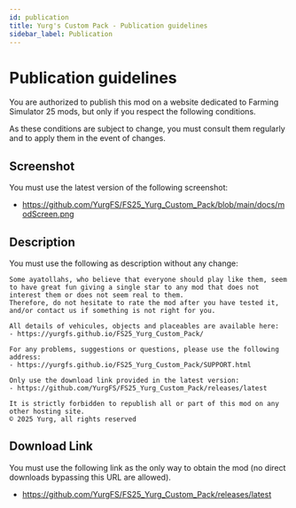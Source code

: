 ```yaml
---
id: publication
title: Yurg's Custom Pack - Publication guidelines
sidebar_label: Publication
---
```

# Publication guidelines

You are authorized to publish this mod on a website dedicated to Farming Simulator 25 mods, but only if you respect the following conditions.

As these conditions are subject to change, you must consult them regularly and to apply them in the event of changes.

## Screenshot

You must use the latest version of the following screenshot:
- https://github.com/YurgFS/FS25_Yurg_Custom_Pack/blob/main/docs/modScreen.png

## Description

You must use the following as description without any change:

```
Some ayatollahs, who believe that everyone should play like them, seem to have great fun giving a single star to any mod that does not interest them or does not seem real to them.
Therefore, do not hesitate to rate the mod after you have tested it, and/or contact us if something is not right for you.

All details of vehicules, objects and placeables are available here:
- https://yurgfs.github.io/FS25_Yurg_Custom_Pack/

For any problems, suggestions or questions, please use the following address:
- https://yurgfs.github.io/FS25_Yurg_Custom_Pack/SUPPORT.html

Only use the download link provided in the latest version:
- https://github.com/YurgFS/FS25_Yurg_Custom_Pack/releases/latest

It is strictly forbidden to republish all or part of this mod on any other hosting site.
© 2025 Yurg, all rights reserved
```

## Download Link

You must use the following link as the only way to obtain the mod (no direct downloads bypassing this URL are allowed).
- https://github.com/YurgFS/FS25_Yurg_Custom_Pack/releases/latest
